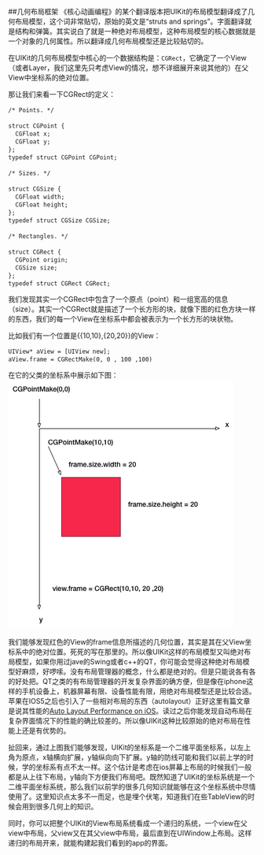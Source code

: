##几何布局框架
《核心动画编程》的某个翻译版本把UIKit的布局模型翻译成了几何布局模型，这个词非常贴切，原始的英文是“struts and springs”。字面翻译就是结构和弹簧。其实说白了就是一种绝对布局模型，这种布局模型的核心数据就是一个对象的几何属性。所以翻译成几何布局模型还是比较贴切的。

在UIKit的几何布局模型中核心的一个数据结构是：```CGRect```，它确定了一个View（或者Layer，我们这里先只考虑View的情况，想不详细展开来说其他的）在父View中坐标系的绝对位置。

那让我们来看一下CGRect的定义：

```
/* Points. */

struct CGPoint {
  CGFloat x;
  CGFloat y;
};
typedef struct CGPoint CGPoint;

/* Sizes. */

struct CGSize {
  CGFloat width;
  CGFloat height;
};
typedef struct CGSize CGSize;

/* Rectangles. */

struct CGRect {
  CGPoint origin;
  CGSize size;
};
typedef struct CGRect CGRect;
```

我们发现其实一个CGRect中包含了一个原点（point）和一组宽高的信息（size）。其实一个CGRect就是描述了一个长方形的块，就像下图的红色方块一样的东西，我们的每一个View在坐标系中都会被表示为一个长方形的块状物。

比如我们有一个位置是{{10,10},{20,20}}的View：

```
UIView* aView = [UIView new];
aView.frame = CGRectMake(0, 0 , 100 ,100)
```
在它的父类的坐标系中展示如下图：
![image](./images/geometry.jpg)

我们能够发现红色的View的frame信息所描述的几何位置，其实是其在父View坐标系中的绝对位置。死死的写在那里的。所以像UIKit这样的布局模型又叫绝对布局模型，如果你用过jave的Swing或者c++的QT，你可能会觉得这种绝对布局模型好麻烦，好啰嗦。没有布局管理器的概念，什么都是绝对的。但是只能说各有各的好处把。QT之类的有布局管理器的开发复杂界面的确方便，但是像在iphone这样的手机设备上，机器屏幕有限、设备性能有限，用绝对布局模型还是比较合适。苹果在IOS5之后也引入了一些相对布局的东西（autolayout）正好这里有篇文章是说其性能的[Auto Layout Performance on iOS](http://floriankugler.com/blog/2013/4/21/auto-layout-performance-on-ios)。读过之后你能发现自动布局在复杂界面情况下的性能的确比较差的。所以像UIKit这种比较原始的绝对布局在性能上还是有优势的。

扯回来，通过上图我们能够发现，UIKit的坐标系是一个二维平面坐标系，以左上角为原点，x轴横向扩展，y轴纵向向下扩展。y轴的防线可能和我们以前上学的时候，学的坐标系有点不太一样。这个估计是考虑在ios屏幕上布局的时候我们一般都是从上往下布局，y轴向下方便我们布局吧。既然知道了UIKit的坐标系统是一个二维平面坐标系统，那么我们以前学的很多几何知识就能够在这个坐标系统中尽情使用了。这里知识点太多不一而足，也是埋个伏笔，知道我们在些TableView的时候会用到很多几何上的知识。

同时，你可以把整个UIKit的View布局系统看成一个递归的系统，一个view在父view中布局，父view又在其父view中布局，最后直到在UIWindow上布局。这样递归的布局开来，就能构建起我们看到的app的界面。
